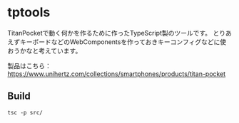 # tptools

TitanPocketで動く何かを作るために作ったTypeScript製のツールです。
とりあえずキーボードなどのWebComponentsを作っておきキーコンフィグなどに使おうかなと考えています。

製品はこちら： https://www.unihertz.com/collections/smartphones/products/titan-pocket

## Build

```
tsc -p src/
```
